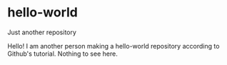 # hello-world
Just another repository

Hello! I am another person making a hello-world repository according to Github's tutorial. Nothing to see here.
